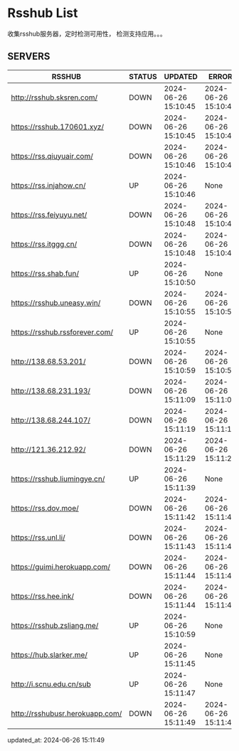 # Rsshub List

收集rsshub服务器，定时检测可用性， 检测支持应用。。。


## SERVERS

|  RSSHUB   | STATUS  | UPDATED  | ERROR  | TWITTER |  
|  ----  | ----  | ----  | ----  | ---- |  
| http://rsshub.sksren.com/ | DOWN | 2024-06-26 15:10:45 | 2024-06-26 15:10:45 |  
| https://rsshub.170601.xyz/ | DOWN | 2024-06-26 15:10:45 | 2024-06-26 15:10:45 |  
| https://rss.qiuyuair.com/ | DOWN | 2024-06-26 15:10:46 | 2024-06-26 15:10:46 |  
| https://rss.injahow.cn/ | UP | 2024-06-26 15:10:46 | None ||  
| https://rss.feiyuyu.net/ | DOWN | 2024-06-26 15:10:48 | 2024-06-26 15:10:48 |  
| https://rss.itggg.cn/ | DOWN | 2024-06-26 15:10:48 | 2024-06-26 15:10:48 |  
| https://rss.shab.fun/ | UP | 2024-06-26 15:10:50 | None ||  
| https://rsshub.uneasy.win/ | DOWN | 2024-06-26 15:10:55 | 2024-06-26 15:10:55 |  
| https://rsshub.rssforever.com/ | UP | 2024-06-26 15:10:55 | None ||  
| http://138.68.53.201/ | DOWN | 2024-06-26 15:10:59 | 2024-06-26 15:10:59 |  
| http://138.68.231.193/ | DOWN | 2024-06-26 15:11:09 | 2024-06-26 15:11:09 |  
| http://138.68.244.107/ | DOWN | 2024-06-26 15:11:19 | 2024-06-26 15:11:19 |  
| http://121.36.212.92/ | DOWN | 2024-06-26 15:11:29 | 2024-06-26 15:11:29 |  
| https://rsshub.liumingye.cn/ | UP | 2024-06-26 15:11:39 | None ||  
| https://rss.dov.moe/ | DOWN | 2024-06-26 15:11:42 | 2024-06-26 15:11:42 |  
| https://rss.unl.li/ | DOWN | 2024-06-26 15:11:43 | 2024-06-26 15:11:43 |  
| https://guimi.herokuapp.com/ | DOWN | 2024-06-26 15:11:44 | 2024-06-26 15:11:44 |  
| https://rss.hee.ink/ | DOWN | 2024-06-26 15:11:44 | 2024-06-26 15:11:44 |  
| https://rsshub.zsliang.me/ | UP | 2024-06-26 15:10:59 | None |OK|  
| https://hub.slarker.me/ | UP | 2024-06-26 15:11:45 | None ||  
| http://i.scnu.edu.cn/sub | UP | 2024-06-26 15:11:47 | None ||  
| http://rsshubusr.herokuapp.com/ | DOWN | 2024-06-26 15:11:49 | 2024-06-26 15:11:49 |  
  

updated_at: 2024-06-26 15:11:49  
